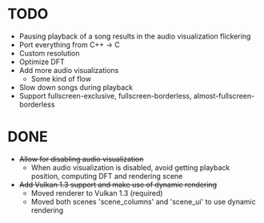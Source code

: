 # TODO

- Pausing playback of a song results in the audio visualization flickering
- Port everything from C++ -> C
- Custom resolution
- Optimize DFT
- Add more audio visualizations
    - Some kind of flow
- Slow down songs during playback
- Support fullscreen-exclusive, fullscreen-borderless, almost-fullscreen-borderless

# DONE
- ~~Allow for disabling audio visualization~~
    - When audio visualization is disabled, avoid getting playback position, computing DFT and rendering scene
- ~~Add Vulkan 1.3 support and make use of dynamic rendering~~
    - Moved renderer to Vulkan 1.3 (required)
    - Moved both scenes 'scene_columns' and 'scene_ui' to use dynamic rendering